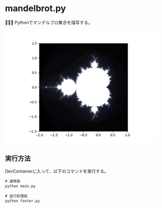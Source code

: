 # mandelbrot.py

🦑🦑🦑 Pythonでマンデルブロ集合を描写する。  

![成果物](./.development/img/fruit.png)  

## 実行方法

DevContainerに入って、以下のコマンドを実行する。  

```shell
# 通常版
python main.py

# 並行処理版
python faster.py
```
